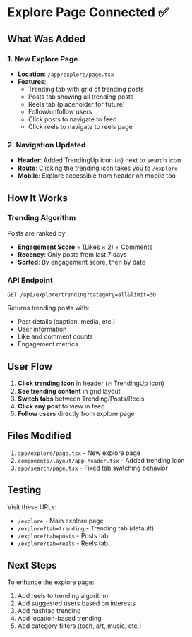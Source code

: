 # Explore Page Connected ✅

## What Was Added

### 1. New Explore Page
- **Location**: `/app/explore/page.tsx`
- **Features**:
  - Trending tab with grid of trending posts
  - Posts tab showing all trending posts
  - Reels tab (placeholder for future)
  - Follow/unfollow users
  - Click posts to navigate to feed
  - Click reels to navigate to reels page

### 2. Navigation Updated
- **Header**: Added TrendingUp icon (🔥) next to search icon
- **Route**: Clicking the trending icon takes you to `/explore`
- **Mobile**: Explore accessible from header on mobile too

## How It Works

### Trending Algorithm
Posts are ranked by:
- **Engagement Score** = (Likes × 2) + Comments
- **Recency**: Only posts from last 7 days
- **Sorted**: By engagement score, then by date

### API Endpoint
```
GET /api/explore/trending?category=all&limit=30
```

Returns trending posts with:
- Post details (caption, media, etc.)
- User information
- Like and comment counts
- Engagement metrics

## User Flow

1. **Click trending icon** in header (🔥 TrendingUp icon)
2. **See trending content** in grid layout
3. **Switch tabs** between Trending/Posts/Reels
4. **Click any post** to view in feed
5. **Follow users** directly from explore page

## Files Modified

1. `app/explore/page.tsx` - New explore page
2. `components/layout/app-header.tsx` - Added trending icon
3. `app/search/page.tsx` - Fixed tab switching behavior

## Testing

Visit these URLs:
- `/explore` - Main explore page
- `/explore?tab=trending` - Trending tab (default)
- `/explore?tab=posts` - Posts tab
- `/explore?tab=reels` - Reels tab

## Next Steps

To enhance the explore page:
1. Add reels to trending algorithm
2. Add suggested users based on interests
3. Add hashtag trending
4. Add location-based trending
5. Add category filters (tech, art, music, etc.)
